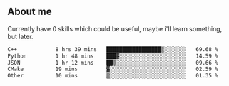 ## About me
Currently have 0 skills which could be useful, maybe i'll learn something, but later.

<!--START_SECTION:waka-->

```txt
C++            8 hrs 39 mins   █████████████████▒░░░░░░░   69.68 %
Python         1 hr 48 mins    ███▓░░░░░░░░░░░░░░░░░░░░░   14.59 %
JSON           1 hr 12 mins    ██▒░░░░░░░░░░░░░░░░░░░░░░   09.66 %
CMake          19 mins         ▓░░░░░░░░░░░░░░░░░░░░░░░░   02.59 %
Other          10 mins         ▒░░░░░░░░░░░░░░░░░░░░░░░░   01.35 %
```

<!--END_SECTION:waka-->
